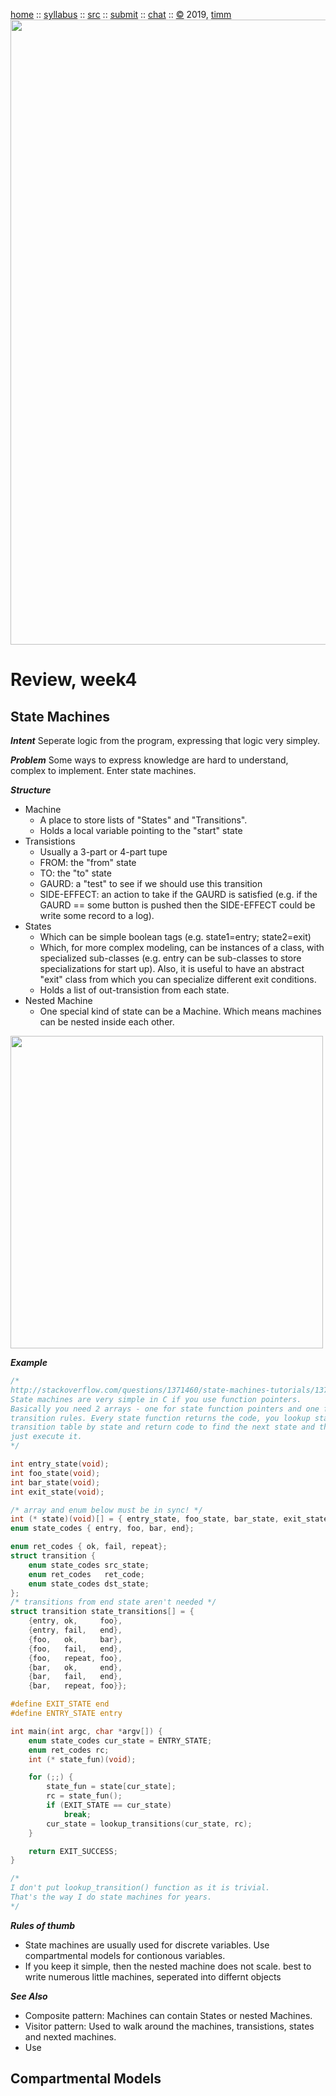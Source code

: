 <a href="http://tiny.cc/plm19">home</a> ::
<a href="https://github.com/txt/plm19/blob/master/doc/syllabus.md">syllabus</a> ::
<a href="https://github.com/txt/plm19/tree/master/src">src</a> ::
<a href="http://tiny.cc/plm19give">submit</a> ::
<a href="https://plm19.slack.com/">chat</a> ::
<a href="https://github.com/txt/plm19/blob/master/license.md">&copy;</a> 2019, <a href="http://menzies.us">timm</a>
<br>
<a href="http://tiny.cc/plm19"><img width=1000 src="https://raw.githubusercontent.com/txt/plm19/master/etc/img/banner.png"></a>

# Review, week4

## State Machines

_**Intent**_  Seperate logic from the program, expressing that logic
very simpley.

_**Problem**_ Some ways to express knowledge are hard to understand,
complex to implement. Enter state machines.

_**Structure**_

- Machine
     - A place to store lists of "States" and "Transitions".
     - Holds a local variable pointing to the "start" state 
- Transistions
     - Usually a 3-part or 4-part tupe
     - FROM: the "from" state
     - TO: the "to" state
     - GAURD: a "test" to see if we should use this transition
     - SIDE-EFFECT: an action to take if the GAURD is satisfied
       (e.g. if the GAURD == some button is pushed then
       the SIDE-EFFECT could be write some record to a log).
- States
     - Which can be simple boolean tags (e.g. state1=entry; state2=exit)
     - Which, for more complex modeling, can be instances of a class,
       with specialized sub-classes (e.g. entry can be sub-classes
       to store specializations for start up). Also, it is useful
       to have an abstract "exit" class from which you can
       specialize different exit conditions.
     - Holds a list of out-transistion from each state.
- Nested Machine
     - One special kind of state can be a Machine. Which means
       machines can be nested inside each other.

<img width=500 src="https://www.w3.org/2005/Talks/0621-dsr-mmi/watch-hsc.png">

_**Example**_

```c
/*
http://stackoverflow.com/questions/1371460/state-machines-tutorials/1371654#1371654
State machines are very simple in C if you use function pointers.
Basically you need 2 arrays - one for state function pointers and one for state 
transition rules. Every state function returns the code, you lookup state 
transition table by state and return code to find the next state and then 
just execute it.
*/

int entry_state(void);
int foo_state(void);
int bar_state(void);
int exit_state(void);

/* array and enum below must be in sync! */
int (* state)(void)[] = { entry_state, foo_state, bar_state, exit_state};
enum state_codes { entry, foo, bar, end};

enum ret_codes { ok, fail, repeat};
struct transition {
    enum state_codes src_state;
    enum ret_codes   ret_code;
    enum state_codes dst_state;
};
/* transitions from end state aren't needed */
struct transition state_transitions[] = {
    {entry, ok,     foo},
    {entry, fail,   end},
    {foo,   ok,     bar},
    {foo,   fail,   end},
    {foo,   repeat, foo},
    {bar,   ok,     end},
    {bar,   fail,   end},
    {bar,   repeat, foo}};

#define EXIT_STATE end
#define ENTRY_STATE entry

int main(int argc, char *argv[]) {
    enum state_codes cur_state = ENTRY_STATE;
    enum ret_codes rc;
    int (* state_fun)(void);

    for (;;) {
        state_fun = state[cur_state];
        rc = state_fun();
        if (EXIT_STATE == cur_state)
            break;
        cur_state = lookup_transitions(cur_state, rc);
    }

    return EXIT_SUCCESS;
}

/*
I don't put lookup_transition() function as it is trivial.
That's the way I do state machines for years.
*/
```

_**Rules of thumb**_

- State machines are usually used for discrete variables.
  Use compartmental models for contionous variables.
- If you keep it simple, then the 
nested
machine
does not scale. best to write numerous little machines, seperated into differnt objects

_**See Also**_

- Composite pattern: Machines can contain States or nested Machines.
- Visitor pattern: Used to walk around the machines, transistions,
  states and nexted machines.
- Use 

## Compartmental Models
